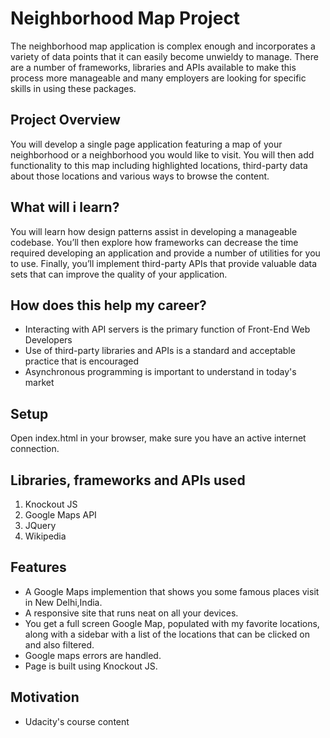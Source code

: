 # Neighborhood Map Project

The neighborhood map application is complex enough and incorporates a variety of data points that it can easily become unwieldy to manage. There are a number of frameworks, libraries and APIs available to make this process more manageable and many employers are looking for specific skills in using these packages.

## Project Overview

You will develop a single page application featuring a map of your neighborhood or a neighborhood you would like to visit. You will then add functionality to this map including highlighted locations, third-party data about those locations and various ways to browse the content.

## What will i learn?
You will learn how design patterns assist in developing a manageable codebase. You’ll then explore how frameworks can decrease the time required developing an application and provide a number of utilities for you to use. Finally, you’ll implement third-party APIs that provide valuable data sets that can improve the quality of your application.

## How does this help my career?
* Interacting with API servers is the primary function of Front-End Web Developers
* Use of third-party libraries and APIs is a standard and acceptable practice that is encouraged
* Asynchronous programming is important to understand in today's market

## Setup
Open index.html in your browser, make sure you have an active internet connection.<br>


## Libraries, frameworks and APIs used

1. Knockout JS<br>
2. Google Maps API<br>
3. JQuery<br>
4. Wikipedia <br>

## Features
* A Google Maps implemention that shows you some famous places visit in New Delhi,India.
* A responsive site that runs neat on all your devices.
* You get a full screen Google Map, populated with my favorite locations, along with a sidebar with a list of the locations that can be clicked on and also filtered.
* Google maps errors are handled.
* Page is built using Knockout JS.

## Motivation
* Udacity's course content